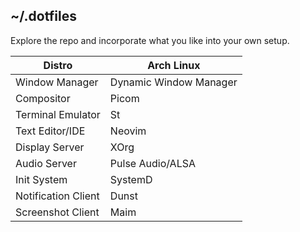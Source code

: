 ## ~/.dotfiles

Explore the repo and incorporate what you like into your own setup. 


| Distro              | Arch Linux             |
|---------------------|------------------------|
| Window Manager      | Dynamic Window Manager |
| Compositor          | Picom                  |
| Terminal Emulator   | St
| Text Editor/IDE     | Neovim
| Display Server      | XOrg                   |
| Audio Server        | Pulse Audio/ALSA       |
| Init System         | SystemD                |
| Notification Client | Dunst                  |
| Screenshot Client   | Maim                   |

